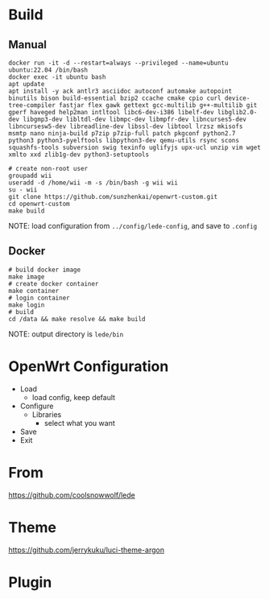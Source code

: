 # Build
## Manual
```shell
docker run -it -d --restart=always --privileged --name=ubuntu ubuntu:22.04 /bin/bash
docker exec -it ubuntu bash
apt update
apt install -y ack antlr3 asciidoc autoconf automake autopoint binutils bison build-essential bzip2 ccache cmake cpio curl device-tree-compiler fastjar flex gawk gettext gcc-multilib g++-multilib git gperf haveged help2man intltool libc6-dev-i386 libelf-dev libglib2.0-dev libgmp3-dev libltdl-dev libmpc-dev libmpfr-dev libncurses5-dev libncursesw5-dev libreadline-dev libssl-dev libtool lrzsz mkisofs msmtp nano ninja-build p7zip p7zip-full patch pkgconf python2.7 python3 python3-pyelftools libpython3-dev qemu-utils rsync scons squashfs-tools subversion swig texinfo uglifyjs upx-ucl unzip vim wget xmlto xxd zlib1g-dev python3-setuptools

# create non-root user
groupadd wii
useradd -d /home/wii -m -s /bin/bash -g wii wii
su - wii
git clone https://github.com/sunzhenkai/openwrt-custom.git
cd openwrt-custom
make build
```
NOTE: load configuration from `../config/lede-config`, and save to `.config`
## Docker
```shell
# build docker image
make image
# create docker container
make container
# login container
make login
# build
cd /data && make resolve && make build
```

NOTE: output directory is `lede/bin`

# OpenWrt Configuration
- Load 
    - load config, keep default
- Configure
    - Libraries
        - select what you want
- Save
- Exit


# From

https://github.com/coolsnowwolf/lede

# Theme

https://github.com/jerrykuku/luci-theme-argon

# Plugin

